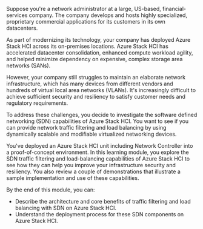 Suppose you're a network administrator at a large, US-based, financial-services company. The company develops and hosts highly specialized, proprietary commercial applications for its customers in its own datacenters.

As part of modernizing its technology, your company has deployed Azure Stack HCI across its on-premises locations. Azure Stack HCI has accelerated datacenter consolidation, enhanced compute workload agility, and helped minimize dependency on expensive, complex storage area networks (SANs).

However, your company still struggles to maintain an elaborate network infrastructure, which has many devices from different vendors and hundreds of virtual local area networks (VLANs). It's increasingly difficult to achieve sufficient security and resiliency to satisfy customer needs and regulatory requirements.

To address these challenges, you decide to investigate the software defined networking (SDN) capabilities of Azure Stack HCI. You want to see if you can provide network traffic filtering and load balancing by using dynamically scalable and modifiable virtualized networking devices.

You've deployed an Azure Stack HCI unit including Network Controller into a proof-of-concept environment. In this learning module, you explore the SDN traffic filtering and load-balancing capabilities of Azure Stack HCI to see how they can help you improve your infrastructure security and resiliency. You also review a couple of demonstrations that illustrate a sample implementation and use of these capabilities.

By the end of this module, you can:

- Describe the architecture and core benefits of traffic filtering and load balancing with SDN on Azure Stack HCI.
- Understand the deployment process for these SDN components on Azure Stack HCI.
